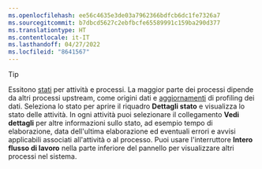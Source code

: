 ```yaml
---
ms.openlocfilehash: ee56c4635e3de03a7962366bdfcb6dc1fe7326a7
ms.sourcegitcommit: b7dbcd5627c2ebfbcfe65589991c159ba290d377
ms.translationtype: HT
ms.contentlocale: it-IT
ms.lasthandoff: 04/27/2022
ms.locfileid: "8641567"
---
```

> [!TIP] 
> Essitono [stati](../system.md#status-definitions) per attività e processi. La maggior parte dei processi dipende da altri processi upstream, come origini dati e [aggiornamenti](../system.md#refresh-processes) di profiling dei dati. Seleziona lo stato per aprire il riquadro **Dettagli stato** e visualizza lo stato delle attività. In ogni attività puoi selezionare il collegamento **Vedi dettagli** per altre informazioni sullo stato, ad esempio tempo di elaborazione, data dell'ultima elaborazione ed eventuali errori e avvisi applicabili associati all'attività o al processo. Puoi usare l'interruttore **Intero flusso di lavoro** nella parte inferiore del pannello per visualizzare altri processi nel sistema.